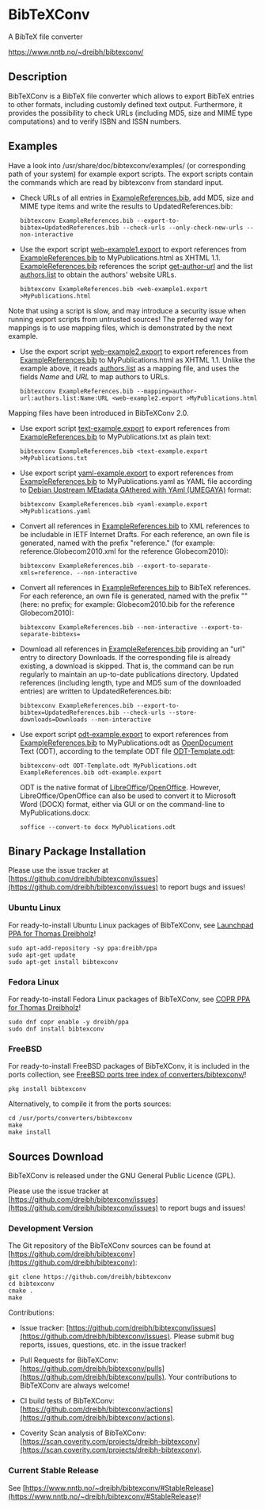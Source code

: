 # BibTeXConv

A BibTeX file converter

<https://www.nntb.no/~dreibh/bibtexconv/>

## Description

BibTeXConv is a BibTeX file converter which allows to export BibTeX entries to other formats, including customly defined text output. Furthermore, it provides the possibility to check URLs (including MD5, size and MIME type computations) and to verify ISBN and ISSN numbers.

## Examples

Have a look into /usr/share/doc/bibtexconv/examples/ (or corresponding path of your system) for example export scripts. The export scripts contain the commands which are read by bibtexconv from standard input.

- Check URLs of all entries in [ExampleReferences.bib](src/ExampleReferences.bib), add MD5, size and MIME type items and write the results to UpdatedReferences.bib:
  ```
  bibtexconv ExampleReferences.bib --export-to-bibtex=UpdatedReferences.bib --check-urls --only-check-new-urls --non-interactive
  ```
- Use the export script [web-example1.export](src/web-example1.export) to export references from [ExampleReferences.bib](src/ExampleReferences.bib) to MyPublications.html as XHTML 1.1. [ExampleReferences.bib](src/ExampleReferences.bib) references the script [get-author-url](src/get-author-url) and the list [authors.list](src/authors.list) to obtain the authors' website URLs.
  ```
  bibtexconv ExampleReferences.bib <web-example1.export >MyPublications.html
  ```
Note that using a script is slow, and may introduce a security issue when running export scripts from untrusted sources! The preferred way for mappings is to use mapping files, which is demonstrated by the next example.

- Use the export script [web-example2.export](src/web-example2.export) to export references from [ExampleReferences.bib](src/ExampleReferences.bib) to MyPublications.html as XHTML 1.1. Unlike the example above, it reads [authors.list](src/authors.list) as a mapping file, and uses the fields *Name* and *URL* to map authors to URLs.
  ```
  bibtexconv ExampleReferences.bib --mapping=author-url:authors.list:Name:URL <web-example2.export >MyPublications.html
  ```
 Mapping files have been introduced in BibTeXConv&nbsp;2.0.

- Use export script [text-example.export](src/text-example.export) to export references from [ExampleReferences.bib](src/ExampleReferences.bib) to MyPublications.txt as plain text:
  ```
  bibtexconv ExampleReferences.bib <text-example.export >MyPublications.txt
  ```
- Use export script [yaml-example.export](src/yaml-example.export) to export references from [ExampleReferences.bib](src/ExampleReferences.bib) to MyPublications.yaml as YAML file according to [Debian Upstream MEtadata GAthered with YAml&nbsp;(UMEGAYA)](https://wiki.debian.org/UpstreamMetadata) format:
  ```
  bibtexconv ExampleReferences.bib <yaml-example.export >MyPublications.yaml
  ```
- Convert all references in [ExampleReferences.bib](src/ExampleReferences.bib) to XML references to be includable in IETF Internet Drafts. For each reference, an own file is generated, named with the prefix "reference." (for example: reference.Globecom2010.xml for the reference Globecom2010):
  ```
  bibtexconv ExampleReferences.bib --export-to-separate-xmls=reference. --non-interactive
  ```
- Convert all references in [ExampleReferences.bib](src/ExampleReferences.bib) to BibTeX references. For each reference, an own file is generated, named with the prefix "" (here: no prefix; for example: Globecom2010.bib for the reference Globecom2010):
  ```
  bibtexconv ExampleReferences.bib --non-interactive --export-to-separate-bibtexs=
  ```
- Download all references in [ExampleReferences.bib](src/ExampleReferences.bib) providing an "url" entry to directory Downloads. If the corresponding file is already existing, a download is skipped. That is, the command can be run regularly to maintain an up-to-date publications directory. Updated references (including length, type and MD5 sum of the downloaded entries) are written to UpdatedReferences.bib:
  ```
  bibtexconv ExampleReferences.bib --export-to-bibtex=UpdatedReferences.bib --check-urls --store-downloads=Downloads --non-interactive
  ```
- Use export script [odt-example.export](src/odt-example.export) to export references from [ExampleReferences.bib](src/ExampleReferences.bib) to MyPublications.odt as [OpenDocument](https://www.adobe.com/uk/acrobat/resources/document-files/open-doc.html) Text (ODT), according to the template ODT file [ODT-Template.odt](src/ODT-Template.odt):
  ```
  bibtexconv-odt ODT-Template.odt MyPublications.odt ExampleReferences.bib odt-example.export
  ```
  ODT is the native format of [LibreOffice](https://www.libreoffice.org/)/[OpenOffice](https://www.openoffice.org/). However, LibreOffice/OpenOffice can also be used to convert it to Microsoft Word (DOCX) format, either via GUI or on the command-line to MyPublications.docx:
  ```
  soffice --convert-to docx MyPublications.odt
  ```

## Binary Package Installation

Please use the issue tracker at [https://github.com/dreibh/bibtexconv/issues](https://github.com/dreibh/bibtexconv/issues) to report bugs and issues!

### Ubuntu Linux

For ready-to-install Ubuntu Linux packages of BibTeXConv, see [Launchpad PPA for Thomas Dreibholz](https://launchpad.net/~dreibh/+archive/ubuntu/ppa/+packages?field.name_filter=bibtexconv&field.status_filter=published&field.series_filter=)!

```
sudo apt-add-repository -sy ppa:dreibh/ppa
sudo apt-get update
sudo apt-get install bibtexconv
```

### Fedora Linux

For ready-to-install Fedora Linux packages of BibTeXConv, see [COPR PPA for Thomas Dreibholz](https://copr.fedorainfracloud.org/coprs/dreibh/ppa/package/bibtexconv/)!

```
sudo dnf copr enable -y dreibh/ppa
sudo dnf install bibtexconv
```

### FreeBSD

For ready-to-install FreeBSD packages of BibTeXConv, it is included in the ports collection, see [FreeBSD ports tree index of converters/bibtexconv/](https://cgit.freebsd.org/ports/tree/converters/bibtexconv/)!

```
pkg install bibtexconv
```

Alternatively, to compile it from the ports sources:

```
cd /usr/ports/converters/bibtexconv
make
make install
```

## Sources Download

BibTeXConv is released under the GNU General Public Licence (GPL).

Please use the issue tracker at [https://github.com/dreibh/bibtexconv/issues](https://github.com/dreibh/bibtexconv/issues) to report bugs and issues!

### Development Version

The Git repository of the BibTeXConv sources can be found at [https://github.com/dreibh/bibtexconv](https://github.com/dreibh/bibtexconv):

```
git clone https://github.com/dreibh/bibtexconv
cd bibtexconv
cmake .
make
```

Contributions:

- Issue tracker: [https://github.com/dreibh/bibtexconv/issues](https://github.com/dreibh/bibtexconv/issues).
  Please submit bug reports, issues, questions, etc. in the issue tracker!

- Pull Requests for BibTeXConv: [https://github.com/dreibh/bibtexconv/pulls](https://github.com/dreibh/bibtexconv/pulls).
  Your contributions to BibTeXConv are always welcome!

- CI build tests of BibTeXConv: [https://github.com/dreibh/bibtexconv/actions](https://github.com/dreibh/bibtexconv/actions).

- Coverity Scan analysis of BibTeXConv: [https://scan.coverity.com/projects/dreibh-bibtexconv](https://scan.coverity.com/projects/dreibh-bibtexconv).

### Current Stable Release

See [https://www.nntb.no/~dreibh/bibtexconv/#StableRelease](https://www.nntb.no/~dreibh/bibtexconv/#StableRelease)!
